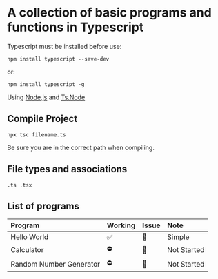 # A collection of basic programs and functions in Typescript

Typescript must be installed before use:

    npm install typescript --save-dev

or:

    npm install typescript -g

Using [Node.js](https://nodejs.org/en) and [Ts.Node](https://www.npmjs.com/package/ts-node)

## Compile Project

    npx tsc filename.ts

Be sure you are in the correct path when compiling.

## File types and associations

    .ts .tsx

## List of programs

| Program                 | Working | Issue | Note        |
| :---------------------- | :------ | :---- | :---------- |
| Hello World             | ✅      | 🔕    | Simple      |
| Calculator              | ⛔      | 🔔    | Not Started |
| Random Number Generator | ⛔      | 🔔    | Not Started |
